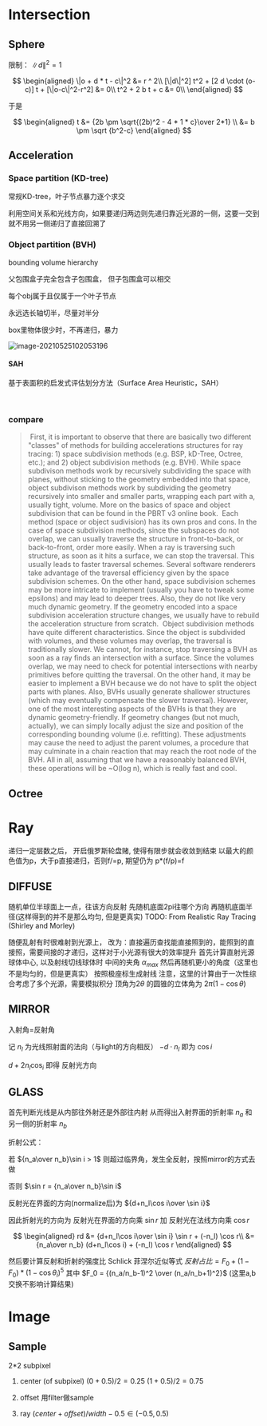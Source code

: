 # Intersection

## Sphere

限制： $\|d\|^2=1$

$$
\begin{aligned}
\|o + d * t - c\|^2 &= r ^ 2\\
[\|d\|^2] t^2 + [2 d \cdot (o-c)] t + [\|o-c\|^2-r^2] &= 0\\
t^2 + 2 b t + c &= 0\\
\end{aligned}
$$

于是

$$
\begin{aligned}
t &= {2b \pm \sqrt{(2b)^2 - 4 * 1 * c}\over 2*1} \\
&= b \pm \sqrt {b^2-c}
\end{aligned}
$$

## Acceleration

### Space partition (KD-tree)

常规KD-tree，叶子节点暴力逐个求交

利用空间关系和光线方向，如果要递归两边则先递归靠近光源的一侧，这要一交到就不用另一侧递归了直接回溯了

### Object partition (BVH)

bounding volume hierarchy

父包围盒子完全包含子包围盒， 但子包围盒可以相交

每个obj属于且仅属于一个叶子节点

永远选长轴切半，尽量对半分

box里物体很少时，不再递归，暴力

![image-20210525102053196](/home/acha/cv_big/README.assets/image-20210525102053196.png)

#### SAH

基于表面积的启发式评估划分方法（Surface Area Heuristic，SAH）

​	

### compare

> ​	First, it is important to observe that there are basically two different "classes" of methods for building accelerations structures for ray tracing: 1) space subdivision methods (e.g. BSP, kD-Tree, Octree, etc.); and 2) object subdivision methods (e.g. BVH). While space subdivison methods work by recursively subdividing the space with planes, without sticking to the geometry embedded into that space, object subdivison methods work by subdividing the geometry recursively into smaller and smaller parts, wrapping each part with a, usually tight, volume. More on the basics of space and object subdivision that can be found in the PBRT v3 online book.
​	Each method (space or object sudivision) has its own pros and cons. In the case of space subdivision methods, since the subspaces do not overlap, we can usually traverse the structure in front-to-back, or back-to-front, order more easily. When a ray is traversing such structure, as soon as it hits a surface, we can stop the traversal. This usually leads to faster traversal schemes. Several software renderers take advantage of the traversal efficiency given by the space subdivision schemes. On the other hand, space subdivision schemes may be more intricate to implement (usually you have to tweak some epsilons) and may lead to deeper trees. Also, they do not like very much dynamic geometry. If the geometry encoded into a space subdivision acceleration structure changes, we usually have to rebuild the acceleration structure from scratch.
​	Object subdivision methods have quite different characteristics. Since the object is subdivided with volumes, and these volumes may overlap, the traversal is traditionally slower. We cannot, for instance, stop traversing a BVH as soon as a ray finds an intersection with a surface. Since the volumes overlap, we may need to check for potential intersections with nearby primitives before quitting the traversal. On the other hand, it may be easier to implement a BVH because we do not have to split the object parts with planes. Also, BVHs usually generate shallower structures (which may eventually compensate the slower traversal). However, one of the most interesting aspects of the BVHs is that they are dynamic geometry-friendly. If geometry changes (but not much, actually), we can simply locally adjust the size and position of the corresponding bounding volume (i.e. refitting). These adjustments may cause the need to adjust the parent volumes, a procedure that may culminate in a chain reaction that may reach the root node of the BVH. All in all, assuming that we have a reasonably balanced BVH, these operations will be ~O(log n), which is really fast and cool.

## Octree

# Ray

递归一定层数之后， 开启俄罗斯轮盘赌, 使得有限步就会收敛到结束
以最大的颜色值为p，大于p直接递归，否则f/=p, 期望仍为 p*(f/p)=f

## DIFFUSE

随机单位半球面上一点，往该方向反射
先随机底面2pi往哪个方向
再随机底面半径(这样得到的并不是那么均匀, 但是更真实)
TODO: From Realistic Ray Tracing (Shirley and Morley)

随便乱射有时很难射到光源上， 改为：直接遍历查找能直接照到的，能照到的直接照，需要间接的才递归，这样对于小光源有很大的效率提升
首先计算直射光源球体中心, 以及射线切线球体时 中间的夹角 $\alpha_{max}$
然后再随机更小的角度（这里也不是均匀的，但是更真实）
按照极座标生成射线
注意，这里的计算由于一次性综合考虑了多个光源，需要模拟积分
顶角为$2\theta$ 的圆锥的立体角为 $2\pi (1-\cos \theta)$

## MIRROR

入射角=反射角

记 $n_l$ 为光线照射面的法向（与light的方向相反）
$-d\cdot n_l$ 即为 $\cos i$

$d + 2 n_l \cos_i$ 即得 反射光方向

## GLASS

首先判断光线是从内部往外射还是外部往内射
从而得出入射界面的折射率 $n_a$ 和 另一侧的折射率 $n_b$

折射公式：

若 ${n_a\over n_b}\sin i > 1$ 则超过临界角，发生全反射，按照mirror的方式去做

否则 $\sin r = {n_a\over n_b}\sin i$

反射光在界面的方向(normalize后)为 ${d+n_l\cos i\over \sin i}$

因此折射光的方向为 反射光在界面的方向乘 $\sin r$ 加 反射光在法线方向乘 $\cos r$

$$
\begin{aligned}
rd &= {d+n_l\cos i\over \sin i} \sin r + (-n_l) \cos r\\
&= {n_a\over n_b} (d+n_l\cos i) + (-n_l) \cos r
\end{aligned}
$$


然后要计算反射和折射的强度比
Schlick 菲涅尔近似等式
$反射占比 = F_0 + (1 - F_0) * (1-\cos \theta_i)^5$
其中 $F_0 = {(n_a/n_b-1)^2 \over (n_a/n_b+1)^2}$ (这里a,b交换不影响计算结果)

# Image

## Sample

2*2 subpixel

1. center (of subpixel)
$(0+0.5)/2=0.25$
$(1+0.5)/2=0.75$

2. offset
用filter做sample

3. ray
$(center+offset) / width - 0.5 \in (-0.5, 0.5)$